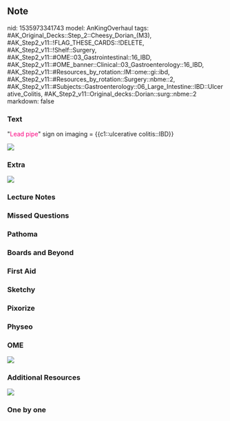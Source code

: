 ## Note
nid: 1535973341743
model: AnKingOverhaul
tags: #AK_Original_Decks::Step_2::Cheesy_Dorian_(M3), #AK_Step2_v11::!FLAG_THESE_CARDS::!DELETE, #AK_Step2_v11::!Shelf::Surgery, #AK_Step2_v11::#OME::03_Gastrointestinal::16_IBD, #AK_Step2_v11::#OME_banner::Clinical::03_Gastroenterology::16_IBD, #AK_Step2_v11::#Resources_by_rotation::IM::ome::gi::ibd, #AK_Step2_v11::#Resources_by_rotation::Surgery::nbme::2, #AK_Step2_v11::#Subjects::Gastroenterology::06_Large_Intestine::IBD::Ulcerative_Colitis, #AK_Step2_v11::Original_decks::Dorian::surg::nbme::2
markdown: false

### Text
"<font color="#FC0280">Lead pipe</font>" sign on imaging =
{{c1::ulcerative colitis::IBD}}
<div><img src="paste-811860488093697.jpg"></div>

### Extra
<img src="paste-16985698007515139.jpg">

### Lecture Notes


### Missed Questions


### Pathoma


### Boards and Beyond


### First Aid


### Sketchy


### Pixorize


### Physeo


### OME
<div class="ome-widget">
  <a href=
  "https://onlinemeded.org/spa/gastroenterology/ibd/acquire?ref=anki">
  <img src="_OME_AnkiFlashcards_Lesson_3.png"></a>
</div>

### Additional Resources
<img src="paste-811877667962881.jpg">

### One by one

